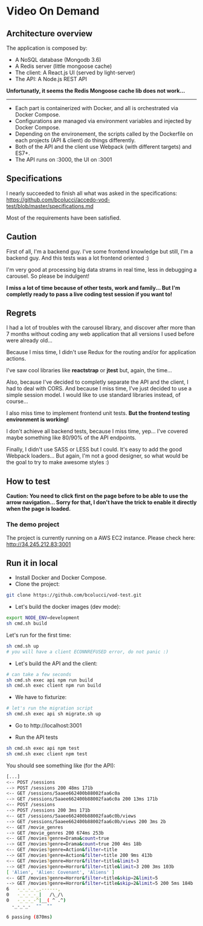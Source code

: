 
# Video On Demand

## Architecture overview

The application is composed by:
- A NoSQL database (Mongodb 3.6)
- A Redis server (little mongoose cache)
- The client: A React.js UI (served by light-server) 
- The API: A Node.js REST API

**Unfortunatly, it seems the Redis Mongoose cache lib does not work...**

---

- Each part is containerized with Docker, and all is orchestrated via Docker Compose.
- Configurations are managed via environment variables and injected by Docker Compose.
- Depending on the environement, the scripts called by the Dockerfile on each projects (API & client) do things differently.
- Both of the API and the client use Webpack (with different targets) and ES7+.
- The API runs on :3000, the UI on :3001

## Specifications

I nearly succeeded to finish all what was asked in the specifications: https://github.com/bcolucci/accedo-vod-test/blob/master/specifications.md

Most of the requirements have been satisfied.

## Caution

First of all, I'm a backend guy. I've some frontend knowledge but still, I'm a backend guy. And this tests was a lot frontend oriented :)

I'm very good at processing big data strams in real time, less in debugging a carousel. So please be indulgent!

**I miss a lot of time because of other tests, work and family... But I'm completly ready to pass a live coding test session if you want to!**

## Regrets

I had a lot of troubles with the carousel library, and discover after more than 7 months without coding any web application that all versions I used before were already old...

Because I miss time, I didn't use Redux for the routing and/or for application actions.

I've saw cool libraries like **reactstrap** or **jtest** but, again, the time...

Also, because I've decided to completly separate the API and the client, I had to deal with CORS. And because I miss time, I've just decided to use a simple session model. I would like to use standard libraries instead, of course...

I also miss time to implement frontend unit tests. **But the frontend testing environment is working!**

I don't achieve all backend tests, because I miss time, yep... I've covered maybe something like 80/90% of the API endpoints.

Finally, I didn't use SASS or LESS but I could. It's easy to add the good Webpack loaders... But again, I'm not a good designer, so what would be the goal to try to make awesome styles :)

## How to test

**Caution: You need to click first on the page before to be able to use the arrow navigation... Sorry for that, I don't have the trick to enable it directly when the page is loaded.**

### The demo project

The project is currently running on a AWS EC2 instance. Please check here: http://34.245.212.83:3001

## Run it in local

- Install Docker and Docker Compose.
- Clone the project:

```bash
git clone https://github.com/bcolucci/vod-test.git
```

- Let's build the docker images (dev mode):

```bash
export NODE_ENV=development
sh cmd.sh build
```

Let's run for the first time:

```bash
sh cmd.sh up
# you will have a client ECONNREFUSED error, do not panic :)
```

- Let's build the API and the client:

```bash
# can take a few seconds
sh cmd.sh exec api npm run build
sh cmd.sh exec client npm run build
```

- We have to fixturize:

```bash
# let's run the migration script
sh cmd.sh exec api sh migrate.sh up
```

- Go to http://localhost:3001

- Run the API tests

```bash
sh cmd.sh exec api npm test
sh cmd.sh exec client npm test
```

You should see something like (for the API):

```bash
[...]
<-- POST /sessions
--> POST /sessions 200 48ms 171b
<-- GET /sessions/5aaee662400b88002faa6c0a
--> GET /sessions/5aaee662400b88002faa6c0a 200 13ms 171b
<-- POST /sessions
--> POST /sessions 200 3ms 171b
<-- GET /sessions/5aaee662400b88002faa6c0b/views
--> GET /sessions/5aaee662400b88002faa6c0b/views 200 3ms 2b
<-- GET /movie_genres
--> GET /movie_genres 200 674ms 253b
<-- GET /movies?genre=Drama&count=true
--> GET /movies?genre=Drama&count=true 200 4ms 18b
<-- GET /movies?genre=Action&filter=title
--> GET /movies?genre=Action&filter=title 200 9ms 413b
<-- GET /movies?genre=Horror&filter=title&limit=3
--> GET /movies?genre=Horror&filter=title&limit=3 200 3ms 103b
[ 'Alien', 'Alien: Covenant', 'Aliens' ]
<-- GET /movies?genre=Horror&filter=title&skip=2&limit=5
--> GET /movies?genre=Horror&filter=title&skip=2&limit=5 200 5ms 184b
6   -_-_-_-_,------,
0   -_-_-_-_|   /\_/\ 
0   -_-_-_-^|__( ^ .^) 
  -_-_-_-  ""  "" 

6 passing (870ms)
```
